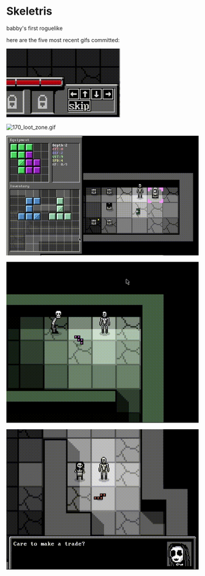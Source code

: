 # Skeletris
babby's first roguelike

here are the five most recent gifs committed:

![171_clicky_move_buttons.gif](gifs/171_clicky_move_buttons.gif?raw=true "171_clicky_move_buttons")

![170_loot_zone.gif](gifs/170_loot_zone.gif?raw=true "170_loot_zone")

![169_perfect_fit.gif](gifs/169_perfect_fit.gif?raw=true "169_perfect_fit")

![168_trade_sequence_2.gif](gifs/168_trade_sequence_2.gif?raw=true "168_trade_sequence_2")

![167_trade_sequence.gif](gifs/167_trade_sequence.gif?raw=true "167_trade_sequence")

